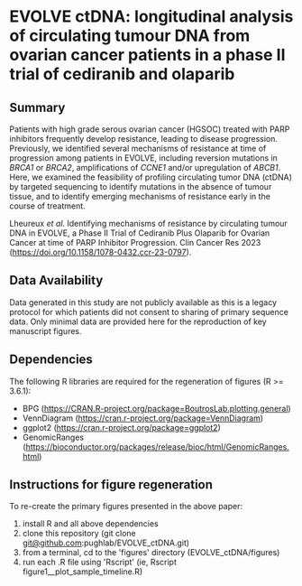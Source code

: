 # EVOLVE ctDNA: longitudinal analysis of circulating tumour DNA from ovarian cancer patients in a phase II trial of cediranib and olaparib

## Summary

Patients with high grade serous ovarian cancer (HGSOC) treated with PARP inhibitors frequently develop resistance, leading to disease progression. Previously, we identified several mechanisms of resistance at time of progression among patients in EVOLVE, including reversion mutations in *BRCA1* or *BRCA2*, amplifications of *CCNE1* and/or upregulation of *ABCB1*. Here, we examined the feasibility of profiling circulating tumor DNA (ctDNA) by targeted sequencing to identify mutations in the absence of tumour tissue, and to identify emerging mechanisms of resistance early in the course of treatment.

Lheureux *et al*. Identifying mechanisms of resistance by circulating tumour DNA in EVOLVE, a Phase II Trial of Cediranib Plus Olaparib for Ovarian Cancer at time of PARP Inhibitor Progression. Clin Cancer Res 2023 (https://doi.org/10.1158/1078-0432.ccr-23-0797).

## Data Availability

Data generated in this study are not publicly available as this is a legacy protocol for which patients did not consent to sharing of primary sequence data. Only minimal data are provided here for the reproduction of key manuscript figures.

## Dependencies

The following R libraries are required for the regeneration of figures (R >= 3.6.1):
- BPG (https://CRAN.R-project.org/package=BoutrosLab.plotting.general)
- VennDiagram (https://cran.r-project.org/package=VennDiagram)
- ggplot2 (https://cran.r-project.org/package=ggplot2)
- GenomicRanges (https://bioconductor.org/packages/release/bioc/html/GenomicRanges.html)

## Instructions for figure regeneration

To re-create the primary figures presented in the above paper:
1) install R and all above dependencies
2) clone this repository (git clone git@github.com:pughlab/EVOLVE_ctDNA.git)
3) from a terminal, cd to the 'figures' directory (EVOLVE_ctDNA/figures)
4) run each .R file using 'Rscript' (ie, Rscript figure1__plot_sample_timeline.R)
